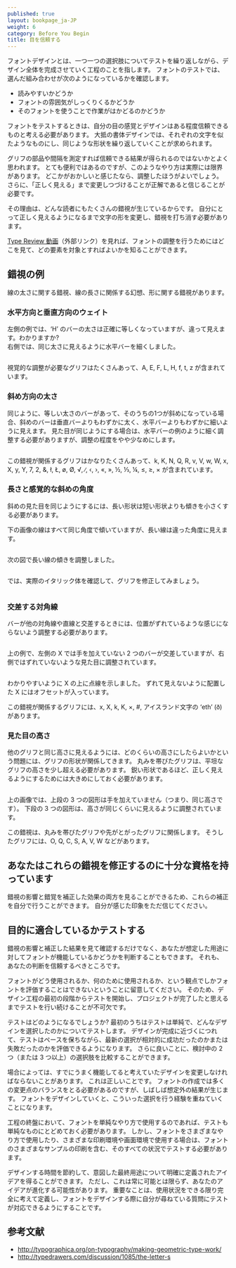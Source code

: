 ```yaml
---
published: true
layout: bookpage_ja-JP
weight: 6
category: Before You Begin
title: 目を信頼する
---
```

<!--
published: true
layout: bookpage
weight: 6
category: Before You Begin
title: Trusting Your Eyes
-->

<!--
Font design is the process of iteratively testing the individual choices that collectively add up to
a complete design. You will be testing your font to see if the combination of decisions you have
made:
-->
フォントデザインとは、一つ一つの選択肢についてテストを繰り返しながら、デザイン全体を完成させていく工程のことを指します。
フォントのテストでは、選んだ組み合わせが次のようになっているかを確認します。

<!--
* Allows you to read the font
* Makes the font feel right to you
* Makes the font useful for the the jobs you want the font to be able to do.
-->
* 読みやすいかどうか
* フォントの雰囲気がしっくりくるかどうか
* そのフォントを使うことで作業がはかどるのかどうか

<!--
As you test the design, you will have to trust your perceptions and design somewhat practically.
Much of type design requires that you make letters similar and that you repeat forms.
-->
フォントをテストするときは、自分の目の感覚とデザインはある程度信頼できるものと考える必要があります。
大抵の書体デザインでは、それぞれの文字を似たようなものにし、同じような形状を繰り返していくことが求められます。

<!--
It is tempting to assume that if you measure the parts and the spaces between the glyphs, then you
will get reliable results. While very useful, this approach has real limitations. You should expect
to make adjustments if something looks wrong to you. Furthermore, you should feel confident that
making changes until it “looks right” is the correct thing to do.
-->
グリフの部品や間隔を測定すれば信頼できる結果が得られるのではないかとよく思われます。
とても便利ではあるのですが、このようなやり方は実際には限界があります。
どこかがおかしいと感じたなら、調整したほうがよいでしょう。
さらに、「正しく見える」まで変更しつづけることが正解であると信じることが必要です。

<!--
The reason this is true is that there are a number of natural optical illusions that all readers are
subject to. These illusions must be accounted for by altering the shapes of letters until they look
right to you.
-->
その理由は、どんな読者にもたくさんの錯視が生じているからです。
自分にとって正しく見えるようになるまで文字の形を変更し、錯視を打ち消す必要があります。

<!--
You can get a feel of where to look and what elements to adjust in these [Type Review Videos](https://vimeo.com/typereview/videos) (External Link)
-->
[Type Review 動画](https://vimeo.com/typereview/videos)（外部リンク）を見れば、フォントの調整を行うためにはどこを見て、どの要素を対象とすればよいかを知ることができます。

<!--
## Examples of illusions
-->
## 錯視の例

<!--
Some illusions involve the perceived weight of lines, some involve the perceived length of lines,
and others involve the eye’s perception of shapes.
-->
線の太さに関する錯視、線の長さに関係する幻想、形に関する錯視があります。

<!--
### Horizontal vs. vertical weight
-->
### 水平方向と垂直方向のウェイト

<!--
The example on the left shows an ‘H’ which bars are precisely equal in thickness. This looks wrong.
Can you feel it?  
The other one on the right has a horizontal bar which has been thinned to appear equal in
thickness.
-->
左側の例では、‘H’ のバーの太さは正確に等しくなっていますが、違って見えます。わかりますか?<br>
右側では、同じ太さに見えるように水平バーを細くしました。

<img src="images/H%20compensation2.png" alt>

<!--
Glyphs in which optical adjustments have to be made are numerous and include A, E, F, L, H, f, t,
and z.
-->
視覚的な調整が必要なグリフはたくさんあって、A, E, F, L, H, f, t, z が含まれています。

<!--
### Diagonal thickness
-->
### 斜め方向の太さ

<!--
Similarly, if you have bars of the same width and one of them is set at a diagonal, the diagonal bar
will seem slightly heavier than the vertical bar and slightly thinner than the horizontal. If you
want it look right, you will have to adjust it to be lighter like the horizontal example, but just a
little less.
-->
同じように、等しい太さのバーがあって、そのうちの1つが斜めになっている場合、斜めのバーは垂直バーよりもわずかに太く、水平バーよりもわずかに細いように見えます。
見た目が同じようにする場合は、水平バーの例のように細く調整する必要がありますが、調整の程度をやや少なめにします。

<img src="images/Diag%20illusion.png" alt>

<!--
Glyphs in which this human perception may be relevant are quite numerous but include k, K, N, Q, R,
v, V, w, W, x, X, y, Y, 7, 2, &amp;, ł, Ł, &oslash;, &Oslash;, &radic;, ∕, &lsaquo;, &rsaquo;,
&laquo;, &raquo;, ½, ⅓, ¼, &le;, &ge;, and &times;.
-->
この錯視が関係するグリフはかなりたくさんあって、k, K, N, Q, R, v, V, w, W, x, X, y, Y, 7, 2,
&amp;, ł, Ł, &oslash;, &Oslash;, &radic;, ∕, &lsaquo;, &rsaquo;,
&laquo;, &raquo;, ½, ⅓, ¼, &le;, &ge;, &times; が含まれています。

<!--
### Length and perceived diagonal angle
-->
### 長さと感覚的な斜めの角度

<!--
Longer shapes need to slant less than short shapes in order to give the appearance of same slant.
-->
斜めの見た目を同じようにするには、長い形状は短い形状よりも傾きを小さくする必要があります。

<!--
The image below has diagonal lines that are all at the same angle. The long one appears to be at a
different angle.
-->
下の画像の線はすべて同じ角度で傾いていますが、長い線は違った角度に見えます。

<img src="images/pdiag.png" alt>

<!--
In the next picture below, the slant of the longer line has been adjusted:
-->
次の図で長い線の傾きを調整しました。

<img src="images/pdiag2.png" alt>

<!--
Now let’s look at an actual italic, applying these corrections to the glyphs:
-->
では、実際のイタリック体を確認して、グリフを修正してみましょう。

<img src="images/longer%20less%20slant.png" alt>

<!--
### Crossing diagonals
-->
### 交差する対角線

<!--
When a bar crosses another diagonal or a straight line, it will need adjustments to not appear as
misaligned.
-->
バーが他の対角線や直線と交差するときには、位置がずれているような感じにならないよう調整する必要があります。

<img src="images/compare-x.png" alt>

<!--
In the example above, the X on the left has two unadjusted bars crossing each other. The example on
the right has been adjusted so that they appear to be aligned.
-->
上の例で、左側の X では手を加えていない 2 つのバーが交差していますが、右側ではずれていないような見た目に調整されています。

<img src="images/myriad-x.png" alt>

<!--
As you can see in this X with dotted line on top of it, the X that appears visually aligned involves an offset.
-->
わかりやすいように X の上に点線を示しました。
ずれて見えないように配置した X にはオフセットが入っています。

<!--
Glyphs in which this illusion is relevant include x, X, k, K, ×, #, and the icelandic letter ‘eth’
(&eth;).
-->
この錯視が関係するグリフには、x, X, k, K, ×, #, アイスランド文字の ‘eth’ (&eth;) があります。

<!--
### Perceived height
-->
### 見た目の高さ

<!--
The shape of a glyph will contribute to how high it needs to be in order to look as if it is the
same height as the other glyphs. Round glyphs need to overshoot the height of flat glyphs by a
little bit. Glyphs which have pointier shapes will need to overshoot more. The sharper the shape,
the more it will need to overshoot in order to look correct.
-->
他のグリフと同じ高さに見えるようには、どのくらいの高さにしたらよいかという問題には、グリフの形状が関係してきます。
丸みを帯びたグリフは、平坦なグリフの高さを少し超える必要があります。
鋭い形状であるほど、正しく見えるようにするためには大きめにしておく必要があります。

<img src="images/3Shapes.png" alt>

<!--
In the image above, the top three shapes are unadjusted &mdash; that is, they have identical
heights. The three shapes on the bottom have been adjusted so that they appear more similar in
height.
-->
上の画像では、上段の 3 つの図形は手を加えていません（つまり、同じ高さです）。
下段の 3 つの図形は、高さが同じくらいに見えるように調整されています。

<!--
This illusion is relevant for any glyph that has parts which are either round or pointy. These
include O, Q, C, S, A, V, W, and so on.
-->
この錯視は、丸みを帯びたグリフや先がとがったグリフに関係します。
そうしたグリフには、O, Q, C, S, A, V, W などがあります。

<!--
## You are fully qualified to correct for these illusions
-->
## あなたはこれらの錯視を修正するのに十分な資格を持っています

<!--
Because you can see both the illusion and the effect of correcting for the illusion, you will be
able to make these corrections for yourself. You just have to trust your impressions.
-->
錯視の影響と錯覚を補正した効果の両方を見ることができるため、これらの補正を自分で行うことができます。
自分が感じた印象をただ信じてください。

<!--
## Test for fitness of purpose
-->
## 目的に適合しているかテストする

<!--
Just like you are able to see optical illusions and correct them, you also have the ability to tell
if a font is working for the specific use (or uses) you may have in mind. That’s where you should
also trust your judgment.
-->
錯視の影響と補正した結果を見て確認するだけでなく、あなたが想定した用途に対してフォントが機能しているかどうかを判断することもできます。
それも、あなたの判断を信頼するべきところです。

<!--
Quite separately, it is worth noting that no font can be evaluated apart from the way it is used and
what it is used for. This is why it is essential to begin testing from the very beginning of the
design process, and to continue testing until you feel the project is done.
-->
フォントがどう使用されるか、何のために使用されるか、という観点でしかフォントを評価することはできないということに留意してください。
そのため、デザイン工程の最初の段階からテストを開始し、プロジェクトが完了したと思えるまでテストを行い続けることが不可欠です。

<!--
What will these tests be like? The tests will be simple at first, allowing you to test the first
design choices. As your design becomes more complete, your tests will need to keep pace and let you
evaluate the relative success or failure of the newest choices you have made &mdash; or, even
better, to compare two (or three, or more&hellip;) options you are considering.
-->
テストはどのようになるでしょうか?
最初のうちはテストは単純で、どんなデザインを選択したのかについてテストします。
デザインが完成に近づくにつれて、テストはペースを保ちながら、最新の選択が相対的に成功だったのかまたは失敗だったのかを評価できるようになります。
さらに良いことに、検討中の 2 つ（または 3 つ以上）の選択肢を比較することができます。

<!--
Sometimes you will find you have to double back and change a design choice you thought was already
working well. This is normal. Making a font requires balancing many variables, and surprises often
occur. The more you design fonts, the more experience you will have in making these arbitrary
choices.
-->
場合によっては、すでにうまく機能してると考えていたデザインを変更しなければならないことがあります。
これは正しいことです。
フォントの作成では多くの変更点のバランスをとる必要があるのですが、しばしば想定外の結果が生じます。
フォントをデザインしていくと、こういった選択を行う経験を重ねていくことになります。

<!--
When nearing the end of the process, if the font is to be used in a simple way, the tests should
also just stay simple. However, if a font is to be used in many ways or in a wide range of printing
or screen environments, then it should be tested across all that range of situations, which includes
printing various samples of the font.
-->
工程の終盤において、フォントを単純なやり方で使用するのであれば、テストも単純なものにとどめておく必要があります。
しかし、フォントをさまざまなやり方で使用したり、さまざまな印刷環境や画面環境で使用する場合は、フォントのさまざまなサンプルの印刷を含む、そのすべての状況でテストする必要があります。

<!--
It can save you design time to have a well defined idea of the final use you intend. However, this
is not always possible and your ideas may evolve. The key thing is to think about and define the use
cases as completely as you can, then to ensure that your tests keep pace with the questions you are
asking yourself while designing the font.
-->
デザインする時間を節約して、意図した最終用途について明確に定義されたアイデアを得ることができます。
ただし、これは常に可能とは限らず、あなたのアイデアが進化する可能性があります。
重要なことは、使用状況をできる限り完全に考えて定義し、フォントをデザインする際に自分が尋ねている質問にテストが対応できるようにすることです。

<!--
## Further Reading
-->
## 参考文献

* <http://typographica.org/on-typography/making-geometric-type-work/>
* <http://typedrawers.com/discussion/1085/the-letter-s>
